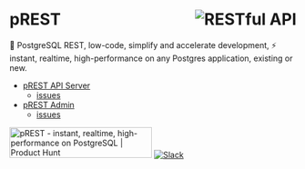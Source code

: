 # <img align="right" src="https://docs.prestd.com/logo.png" alt="RESTful API" title="RESTful API"> pREST

🐘  PostgreSQL REST, low-code, simplify and accelerate development, ⚡ instant, realtime, high-performance on any Postgres application, existing or new.

- [pREST API Server](https://github.com/prest/prest)
  - [issues](https://github.com/prest/prest/issues?q=is%3Aissue+is%3Aopen+label%3Aproduct%2Fapi)
- [pREST Admin](https://github.com/prest/prest.admin)
  - [issues](https://github.com/prest/prest/issues?q=is%3Aissue+is%3Aopen+label%3Aproduct%2Fadmin)

<a href="https://www.producthunt.com/posts/prest?utm_source=badge-featured&utm_medium=badge&utm_souce=badge-prest" target="_blank"><img src="https://api.producthunt.com/widgets/embed-image/v1/featured.svg?post_id=303506&theme=light" alt="pREST - instant, realtime, high-performance on PostgreSQL | Product Hunt" style="width: 250px; height: 54px;" width="250" height="54" /></a>
[![Slack](https://img.shields.io/badge/slack-prestd-blueviolet.svg?logo=slack)](http://slack.prestd.com/)
